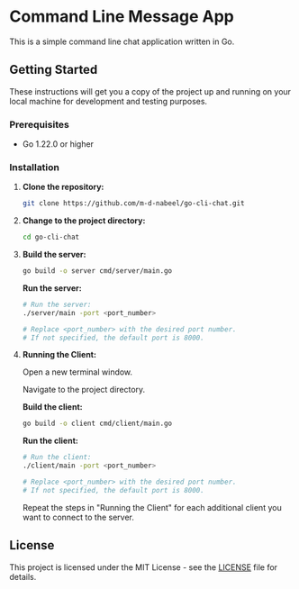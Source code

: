 # Command Line Message App

This is a simple command line chat application written in Go.

## Getting Started

These instructions will get you a copy of the project up and running on your local machine for development and testing purposes.

### Prerequisites

- Go 1.22.0 or higher

### Installation

1. **Clone the repository:**

   ```sh
   git clone https://github.com/m-d-nabeel/go-cli-chat.git
   ```

2. **Change to the project directory:**

   ```sh
   cd go-cli-chat
   ```

3. **Build the server:**

   ```sh
   go build -o server cmd/server/main.go
   ```

   **Run the server:**

   ```sh
   # Run the server:
   ./server/main -port <port_number>

   # Replace <port_number> with the desired port number.
   # If not specified, the default port is 8000.
   ```

4. **Running the Client:**

   Open a new terminal window.

   Navigate to the project directory.

   **Build the client:**

   ```sh
   go build -o client cmd/client/main.go
   ```

   **Run the client:**

   ```sh
   # Run the client:
   ./client/main -port <port_number>

   # Replace <port_number> with the desired port number.
   # If not specified, the default port is 8000.
   ```

   Repeat the steps in "Running the Client" for each additional client you want to connect to the server.

## License

This project is licensed under the MIT License - see the [LICENSE](LICENSE) file for details.
